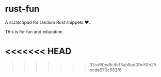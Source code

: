 rust-fun
========

A scratchpad for random Rust snippets :heart:.

This is for fun and education.

<<<<<<< HEAD
=======

>>>>>>> 37ad90edfc8ef3ab9ad09c80b25bcda670c982f6
